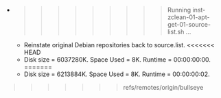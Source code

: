 * >>>>>>>>> Running inst-zclean-01-apt-get-01-source-list.sh ...
  * Reinstate original Debian repositories back to source.list.
<<<<<<< HEAD
  * Disk size = 6037280K. Space Used = 8K. Runtime = 00:00:00:00.
=======
  * Disk size = 6213884K. Space Used = 8K. Runtime = 00:00:00:02.
>>>>>>> refs/remotes/origin/bullseye
